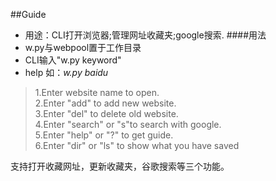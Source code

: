 ##Guide
- 用途：CLI打开浏览器;管理网址收藏夹;google搜索.
####用法
- w.py与webpool置于工作目录
- CLI输入"w.py keyword"
- help 如：_w.py baidu_
> 1.Enter website name to open.  
2.Enter "add" to add new website.  
3.Enter "del" to delete old website.  
4.Enter "search" or "s"to search with google.  
5.Enter "help" or "?" to get guide.  
6.Enter "dir" or "ls" to show what you have saved  

支持打开收藏网址，更新收藏夹，谷歌搜索等三个功能。